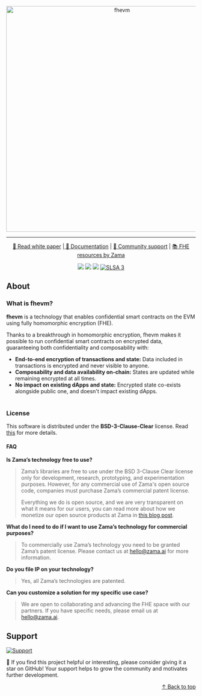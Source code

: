 <p align="center">
<picture>
  <source media="(prefers-color-scheme: dark)" srcset="https://raw.githubusercontent.com/zama-ai/fhevm-hardhat-plugin/main/assets/fhevm-dark.png">
  <source media="(prefers-color-scheme: light)" srcset="https://raw.githubusercontent.com/zama-ai/fhevm-hardhat-plugin/main/assets/fhevm-light.png">
  <img src="https://raw.githubusercontent.com/zama-ai/fhevm-hardhat-plugin/main/assets/fhevm-light.png" width="600" alt="fhevm">
</picture>
</p>

<hr/>

<p align="center">
  <a href="fhevm-whitepaper-v2.pdf"> 📃 Read white paper</a> |<a href="https://docs.zama.ai/fhevm"> 📒 Documentation</a> | <a href="https://zama.ai/community"> 💛 Community support</a> | <a href="https://github.com/zama-ai/awesome-zama"> 📚 FHE resources by Zama</a>
</p>

<p align="center">
  <a href="https://github.com/zama-ai/fhevm-hardhat-plugin/releases">
    <img src="https://img.shields.io/github/v/release/zama-ai/fhevm-hardhat-plugin?style=flat-square"></a>
  <a href="https://github.com/zama-ai/fhevm-hardhat-plugin/blob/main/LICENSE">
    <!-- markdown-link-check-disable-next-line -->
    <img src="https://img.shields.io/badge/License-BSD--3--Clause--Clear-%23ffb243?style=flat-square"></a>
  <a href="https://github.com/zama-ai/bounty-program">
    <!-- markdown-link-check-disable-next-line -->
    <img src="https://img.shields.io/badge/Contribute-Zama%20Bounty%20Program-%23ffd208?style=flat-square"></a>
  <a href="https://slsa.dev"><img alt="SLSA 3" src="https://slsa.dev/images/gh-badge-level3.svg" /></a>
</p>

## About

### What is fhevm?

**fhevm** is a technology that enables confidential smart contracts on the EVM using fully homomorphic encryption (FHE).

Thanks to a breakthrough in homomorphic encryption, fhevm makes it possible to run confidential smart contracts on
encrypted data, guaranteeing both confidentiality and composability with:

- **End-to-end encryption of transactions and state:** Data included in transactions is encrypted and never visible to
  anyone.
- **Composability and data availability on-chain:** States are updated while remaining encrypted at all times.
- **No impact on existing dApps and state:** Encrypted state co-exists alongside public one, and doesn't impact existing
  dApps. <br></br>

### License

This software is distributed under the **BSD-3-Clause-Clear** license. Read [this](LICENSE) for more details.

#### FAQ

**Is Zama’s technology free to use?**

> Zama’s libraries are free to use under the BSD 3-Clause Clear license only for development, research, prototyping, and
> experimentation purposes. However, for any commercial use of Zama's open source code, companies must purchase Zama’s
> commercial patent license.
>
> Everything we do is open source, and we are very transparent on what it means for our users, you can read more about
> how we monetize our open source products at Zama in [this blog post](https://www.zama.ai/post/open-source).

**What do I need to do if I want to use Zama’s technology for commercial purposes?**

> To commercially use Zama’s technology you need to be granted Zama’s patent license. Please contact us at hello@zama.ai
> for more information.

**Do you file IP on your technology?**

> Yes, all Zama’s technologies are patented.

**Can you customize a solution for my specific use case?**

> We are open to collaborating and advancing the FHE space with our partners. If you have specific needs, please email
> us at hello@zama.ai.

## Support

<a target="_blank" href="https://community.zama.ai">
<picture>
  <source media="(prefers-color-scheme: dark)" srcset="https://github.com/zama-ai/fhevm-solidity/assets/157474013/e249e1a8-d724-478c-afa8-e4fe01c1a0fd">
  <source media="(prefers-color-scheme: light)" srcset="https://github.com/zama-ai/fhevm-solidity/assets/157474013/a72200cc-d93e-44c7-81a8-557901d8798d">
  <img alt="Support">
</picture>
</a>

🌟 If you find this project helpful or interesting, please consider giving it a star on GitHub! Your support helps to
grow the community and motivates further development.

<p align="right">
  <a href="#about" > ↑ Back to top </a>
</p>
